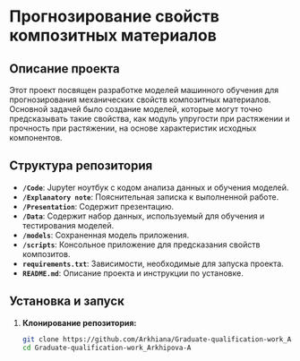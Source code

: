 # Прогнозирование свойств композитных материалов

## Описание проекта

Этот проект посвящен разработке моделей машинного обучения для прогнозирования механических свойств композитных материалов. Основной задачей было создание моделей, которые могут точно предсказывать такие свойства, как модуль упругости при растяжении и прочность при растяжении, на основе характеристик исходных компонентов.

## Структура репозитория

- **`/Code`**: Jupyter ноутбук с кодом анализа данных и обучения моделей.
- **`/Explanatory note`**: Пояснительная записка к выполненной работе.
- **`/Presentation`**: Содержит презентацию.
- **`/Data`**: Содержит набор данных, используемый для обучения и тестирования моделей.
- **`/models`**: Сохраненная модель приложения.
- **`/scripts`**: Консольное приложение для предсказания свойств композитов.
- **`requirements.txt`**: Зависимости, необходимые для запуска проекта.
- **`README.md`**: Описание проекта и инструкции по установке.

## Установка и запуск

1. **Клонирование репозитория:**

   ```bash
   git clone https://github.com/Arkhiana/Graduate-qualification-work_Arkhipova-A.git
   cd Graduate-qualification-work_Arkhipova-A
